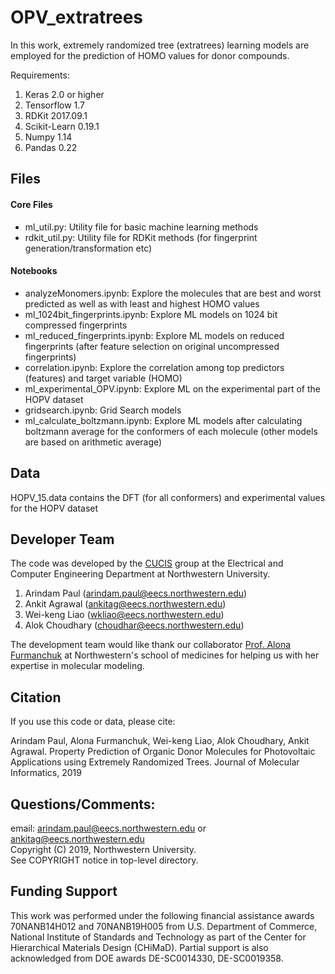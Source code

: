 # OPV_extratrees

In this work, extremely randomized tree (extratrees) learning models are employed for the prediction of HOMO values for donor compounds. 

Requirements: 
1. Keras 2.0 or higher
2. Tensorflow 1.7 
1. RDKit 2017.09.1
2. Scikit-Learn 0.19.1
5. Numpy 1.14
6. Pandas 0.22

## Files

#### Core Files
- ml_util.py: Utility file for basic machine learning methods
- rdkit_util.py: Utility file for RDKit methods (for fingerprint generation/transformation etc)

#### Notebooks 
- analyzeMonomers.ipynb: Explore the molecules that are best and worst predicted as well as with least and highest HOMO values
- ml_1024bit_fingerprints.ipynb: Explore ML models on 1024 bit compressed fingerprints  
- ml_reduced_fingerprints.ipynb: Explore ML models on reduced fingerprints (after feature selection on original uncompressed fingerprints)
- correlation.ipynb: Explore the correlation among top predictors (features) and target variable (HOMO) 
- ml_experimental_OPV.ipynb: Explore ML on the experimental part of the HOPV dataset 
- gridsearch.ipynb: Grid Search models 
- ml_calculate_boltzmann.ipynb: Explore ML models after calculating boltzmann average for the conformers of each molecule (other models are based on arithmetic average) 

## Data 
HOPV_15.data contains the DFT (for all conformers) and experimental values for the HOPV dataset 

## Developer Team

The code was developed by the <a href="http://cucis.ece.northwestern.edu/">CUCIS</a> group at the Electrical and Computer Engineering Department at Northwestern University. 

1. Arindam Paul (arindam.paul@eecs.northwestern.edu)
2. Ankit Agrawal (ankitag@eecs.northwestern.edu)
3. Wei-keng Liao (wkliao@eecs.northwestern.edu)
4. Alok Choudhary (choudhar@eecs.northwestern.edu)


The development team would like thank our collaborator <a href="https://www.feinberg.northwestern.edu/faculty-profiles/az/profile.html?xid=40386">Prof. Alona Furmanchuk</a> at Northwestern's school of medicines for helping us with her expertise in molecular modeling. 

## Citation

If you use this code or data, please cite:

Arindam Paul, Alona Furmanchuk, Wei-keng Liao, Alok Choudhary, Ankit Agrawal. Property Prediction of Organic Donor Molecules for Photovoltaic Applications using Extremely Randomized Trees. Journal of Molecular Informatics, 2019

## Questions/Comments:

email: arindam.paul@eecs.northwestern.edu or ankitag@eecs.northwestern.edu</br>
Copyright (C) 2019, Northwestern University.<br/>
See COPYRIGHT notice in top-level directory.

## Funding Support

This work was performed under the following financial assistance awards 70NANB14H012 and 70NANB19H005 from U.S. Department of Commerce, National Institute of Standards and Technology as part of the Center for Hierarchical Materials Design (CHiMaD). Partial support is also acknowledged from DOE awards DE-SC0014330, DE-SC0019358.

